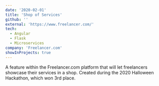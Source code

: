```yaml
---
date: '2020-02-01'
title: 'Shop of Services'
github: ''
external: 'https://www.freelancer.com/'
tech:
  - Angular
  - Flask
  - Microservices
company: 'Freelancer.com'
showInProjects: true
---
```


A feature within the Freelancer.com platform that will let freelancers showcase their services in a shop. Created during the 2020 Halloween Hackathon, which won 3rd place.

